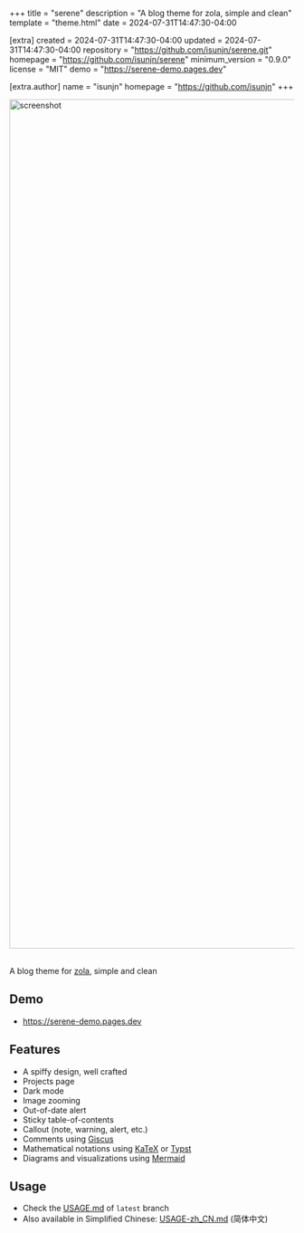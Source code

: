 
+++
title = "serene"
description = "A blog theme for zola, simple and clean"
template = "theme.html"
date = 2024-07-31T14:47:30-04:00

[extra]
created = 2024-07-31T14:47:30-04:00
updated = 2024-07-31T14:47:30-04:00
repository = "https://github.com/isunjn/serene.git"
homepage = "https://github.com/isunjn/serene"
minimum_version = "0.9.0"
license = "MIT"
demo = "https://serene-demo.pages.dev"

[extra.author]
name = "isunjn"
homepage = "https://github.com/isunjn"
+++        

<img width="1501" alt="screenshot" src="https://github.com/isunjn/serene/assets/60461730/61b9ff3d-6ed3-4062-8872-1f3a3d9b60a7">

<br />
<br />

A blog theme for [zola](https://www.getzola.org), simple and clean

## Demo

-  <https://serene-demo.pages.dev>

## Features

- A spiffy design, well crafted
- Projects page
- Dark mode
- Image zooming
- Out-of-date alert
- Sticky table-of-contents
- Callout (note, warning, alert, etc.)
- Comments using [Giscus](https://giscus.app)
- Mathematical notations using [KaTeX](https://katex.org) or [Typst](https://typst.app)
- Diagrams and visualizations using [Mermaid](https://github.com/mermaid-js/mermaid)

## Usage

- Check the [USAGE.md](https://github.com/isunjn/serene/blob/latest/USAGE.md) of `latest` branch
- Also available in Simplified Chinese: [USAGE-zh_CN.md](https://github.com/isunjn/serene/blob/latest/USAGE-zh_CN.md) (简体中文)

        